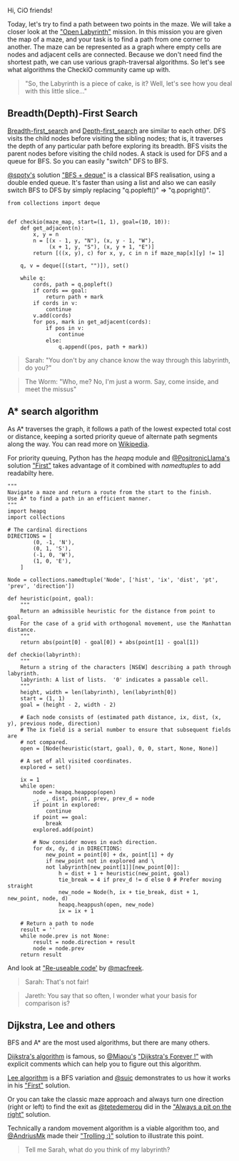Hi, CiO friends!

Today, let's try to find a path between two points in the maze. 
We will take a closer look at the ["Open Labyrinth"][open-labyrinth] mission.
In this mission you are given the map of a maze, and your task is to find a path from one corner to another.
The maze can be represented as a graph where empty cells are nodes and adjacent cells are connected.
Because we don't need find the shortest path, we can use various graph-traversal algorithms.
So let's see what algorithms the CheckiO community came up with. 

> "So, the Labyrinth is a piece of cake, is it? Well, let's see how you deal with this little slice..."
 
## Breadth(Depth)-First Search

[Breadth-first_search](http://en.wikipedia.org/wiki/Graph_traversal#Breadth-first_search)
and [Depth-first_search](http://en.wikipedia.org/wiki/Graph_traversal#Depth-first_search)
are similar to each other.
DFS visits the child nodes before visiting the sibling nodes;
that is, it traverses the depth of any particular path before exploring its breadth.
BFS visits the parent nodes before visiting the child nodes.
A stack is used for DFS and a queue for BFS. So you can easily "switch" DFS to BFS.

[@spoty's][spoty] solution ["BFS + deque"][bfs-spoty] is a classical BFS realisation, using a double ended queue. It's faster than using a list and also we can easily switch BFS to DFS by simply replacing "q.popleft()" => "q.popright()".

```
from collections import deque
​
​
def checkio(maze_map, start=(1, 1), goal=(10, 10)):
    def get_adjacent(n):
        x, y = n
        n = [(x - 1, y, "N"), (x, y - 1, "W"),
             (x + 1, y, "S"), (x, y + 1, "E")]
        return [((x, y), c) for x, y, c in n if maze_map[x][y] != 1]
​
    q, v = deque([(start, "")]), set()
​
    while q:
        cords, path = q.popleft()
        if cords == goal:
            return path + mark
        if cords in v:
            continue
        v.add(cords)
        for pos, mark in get_adjacent(cords):
            if pos in v:
                continue
            else:
                q.append((pos, path + mark))
```

> Sarah: "You don't by any chance know the way through this labyrinth, do you?"

> The Worm: "Who, me? No, I'm just a worm. Say, come inside, and meet the missus"

## A\* search algorithm

As A* traverses the graph, it follows a path of the lowest expected total cost or distance,
keeping a sorted priority queue of alternate path segments along the way.
You can read more on [Wikipedia](http://en.wikipedia.org/wiki/A*_search_algorithm).

For priority queuing, Python has the _heapq_ module and [@PositronicLlama's][PositronicLlama] solution
["First"][first-PositronicLlama] takes advantage of it combined with _namedtuples_ to add readabilty here.

```
"""
Navigate a maze and return a route from the start to the finish.
Use A* to find a path in an efficient manner.
"""
import heapq
import collections
​
# The cardinal directions
DIRECTIONS = [
        (0, -1, 'N'),
        (0, 1, 'S'),
        (-1, 0, 'W'),
        (1, 0, 'E'),
    ]
​
Node = collections.namedtuple('Node', ['hist', 'ix', 'dist', 'pt', 'prev', 'direction'])
​
def heuristic(point, goal):
    """
    Return an admissible heuristic for the distance from point to goal.
    For the case of a grid with orthogonal movement, use the Manhattan distance.
    """
    return abs(point[0] - goal[0]) + abs(point[1] - goal[1])
​
def checkio(labyrinth):
    """
    Return a string of the characters [NSEW] describing a path through labyrinth.
    labyrinth: A list of lists.  '0' indicates a passable cell.
    """
    height, width = len(labyrinth), len(labyrinth[0])
    start = (1, 1)
    goal = (height - 2, width - 2)
    
    # Each node consists of (estimated path distance, ix, dist, (x, y), previous node, direction)
    # The ix field is a serial number to ensure that subsequent fields are
    # not compared.
    open = [Node(heuristic(start, goal), 0, 0, start, None, None)]
    
    # A set of all visited coordinates.
    explored = set()
    
    ix = 1
    while open:
        node = heapq.heappop(open)
        _, _, dist, point, prev, prev_d = node
        if point in explored:
            continue
        if point == goal:
            break
        explored.add(point)
        
        # Now consider moves in each direction.
        for dx, dy, d in DIRECTIONS:
            new_point = point[0] + dx, point[1] + dy
            if new_point not in explored and \
            not labyrinth[new_point[1]][new_point[0]]:
                h = dist + 1 + heuristic(new_point, goal)
                tie_break = 4 if prev_d != d else 0 # Prefer moving straight
                new_node = Node(h, ix + tie_break, dist + 1, new_point, node, d)
                heapq.heappush(open, new_node)
                ix = ix + 1
​
    # Return a path to node
    result = ''
    while node.prev is not None:
        result = node.direction + result
        node = node.prev
    return result
```

And look at ["Re-useable code'][macfreek-re-useable-code] by [@macfreek][macfreek].

> Sarah: That's not fair!

> Jareth: You say that so often, I wonder what your basis for comparison is?

## Dijkstra, Lee and others

BFS and A* are the most used algorithms, but there are many others.

[Dijkstra's algorithm](http://en.wikipedia.org/wiki/Dijkstra%27s_algorithm) is famous, so 
[@Miaou's][Miaou] ["Dijkstra's Forever !"][Miaou-dijkstras-forever] with explicit comments
which can help you to figure out this algorithm.

[Lee algorithm](http://en.wikipedia.org/wiki/Lee_algorithm) is a BFS variation and 
[@suic][suic] demonstrates to us how it works in his ["First"][suic-first] solution.

Or you can take the classic maze approach and always turn one direction (right or left) to find the exit as
[@tetedemerou][tetedemerou] did in the ["Always a pit on the right"][tetedemerou-always-a-pit-on-the-right]
solution.

Technically a random movement algorithm is a viable algorithm too, and [@AndriusMk][AndriusMk] made their
["Trolling :)"][AndriusMk-trolling] solution to illustrate this point.

> Tell me Sarah, what do you think of my labyrinth?










<!---------------------------------->

[open-labyrinth]: http://www.checkio.org/mission/open-labyrinth/share/574bd1ded68c9705c5d6f07c6206be12/


[spoty]: http://www.checkio.org/user/spoty/
[PositronicLlama]: http://www.checkio.org/user/PositronicLlama/
[macfreek]: http://www.checkio.org/user/macfreek/
[Miaou]: http://www.checkio.org/user/Miaou/
[tetedemerou]: http://www.checkio.org/user/tetedemerou/
[suic]: http://www.checkio.org/user/suic/
[AndriusMk]: http://www.checkio.org/user/AndriusMk/


[bfs-spoty]: http://www.checkio.org/mission/open-labyrinth/publications/spoty/python-3/bfs-deque/share/df7f7cbb8228331c2346f853b79213c1/
[first-PositronicLlama]: http://www.checkio.org/mission/open-labyrinth/publications/PositronicLlama/python-3/first/share/dbdb1ff0ed90f3263a4b5fe98c6a282e/
[macfreek-re-useable-code]: http://www.checkio.org/mission/open-labyrinth/publications/macfreek/python-3/re-useable-code/share/3e8556d514ca04502facb316b41ff49d/
[tetedemerou-always-a-pit-on-the-right]: http://www.checkio.org/mission/open-labyrinth/publications/tetedemerou/python-3/always-a-pit-on-the-right/share/6f64e86a6bb7339c2782189f87d7ffa6/
[Miaou-dijkstras-forever]: http://www.checkio.org/mission/open-labyrinth/publications/Miaou/python-3/dijkstras-forever/share/abaade79d059202db1ded8fa4f9c02a4/
[suic-first]: http://www.checkio.org/mission/open-labyrinth/publications/suic/python-3/first/share/fe73ad8b279d7e7d250bccf2ddd8d60e/
[AndriusMk-trolling]: http://www.checkio.org/mission/open-labyrinth/publications/AndriusMk/python-27/trolling/share/c4a145933e55940992a5e0432258a1c0/
